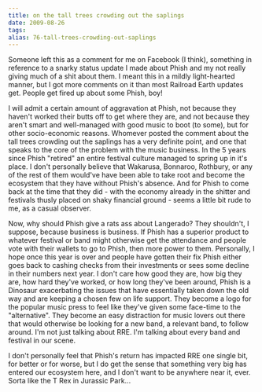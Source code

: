 ```yaml
---
title: on the tall trees crowding out the saplings
date: 2009-08-26
tags: 
alias: 76-tall-trees-crowding-out-saplings
---
```


Someone left this as a comment for me on Facebook (I think), something in reference to a snarky status update I made about Phish and my not really giving much of a shit about them. I meant this in a mildly light-hearted manner, but I got more comments on it than most Railroad Earth updates get. People get fired up about some Phish, boy! 

I will admit a certain amount of aggravation at Phish, not because they haven't worked their butts off to get where they are, and not because they aren't smart and well-managed with good music to boot (to some), but for other socio-economic reasons. Whomever posted the comment about the tall trees crowding out the saplings has a very definite point, and one that speaks to the core of the problem with the music business. In the 5 years since Phish "retired" an entire festival culture managed to spring up in it's place. I don't personally believe that Wakarusa, Bonnaroo, Rothbury, or any of the rest of them would've have been able to take root and become the ecosystem that they have without Phish's absence. And for Phish to come back at the time that they did - with the economy already in the shitter and festivals thusly placed on shaky financial ground - seems a little bit rude to me, as a casual observer. 

Now, why should Phish give a rats ass about Langerado? They shouldn't, I suppose, because business is business. If Phish has a superior product to whatever festival or band might otherwise get the attendance and people vote with their wallets to go to Phish, then more power to them. Personally, I hope once this year is over and people have gotten their fix Phish either goes back to cashing checks from their investments or sees some decline in their numbers next year. I don't care how good they are, how big they are, how hard they've worked, or how long they've been around, Phish is a Dinosaur exacerbating the issues that have essentially taken down the old way and are keeping a chosen few on life support. They become a logo for the popular music press to feel like they've given some face-time to the "alternative". They become an easy distraction for music lovers out there that would otherwise be looking for a new band, a relevant band, to follow around. I'm not just talking about RRE. I'm talking about every band and festival in our scene.

I don't personally feel that Phish's return has impacted RRE one single bit, for better or for worse, but I do get the sense that something very big has entered our ecosystem here, and I don't want to be anywhere near it, ever. Sorta like the T Rex in Jurassic Park...
